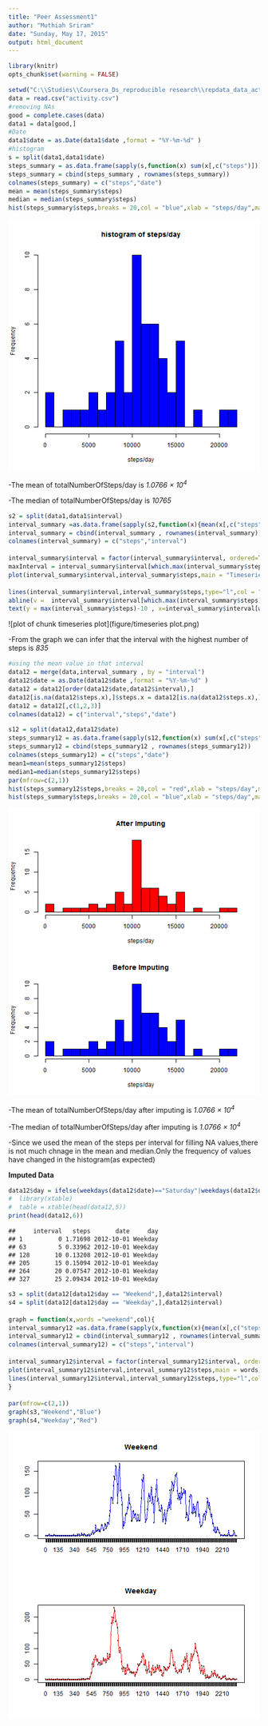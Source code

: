 ```yaml
---
title: "Peer Assessment1"
author: "Muthiah Sriram"
date: "Sunday, May 17, 2015"
output: html_document
---
```



```r
library(knitr)
opts_chunk$set(warning = FALSE)
```


```r
setwd("C:\\Studies\\Coursera_Ds_reproducible research\\repdata_data_activity")
data = read.csv("activity.csv")
#removing NAs
good = complete.cases(data)
data1 = data[good,]
#Date
data1$date = as.Date(data1$date ,format = "%Y-%m-%d" ) 
#histogram
s = split(data1,data1$date)
steps_summary = as.data.frame(sapply(s,function(x) sum(x[,c("steps")])))
steps_summary = cbind(steps_summary , rownames(steps_summary))
colnames(steps_summary) = c("steps","date")
mean = mean(steps_summary$steps)
median = median(steps_summary$steps)
hist(steps_summary$steps,breaks = 20,col = "blue",xlab = "steps/day",main = "histogram of steps/day")
```

![plot of chunk question1](figure/question1.png) 

-The mean of totalNumberOfSteps/day is _1.0766 &times; 10<sup>4</sup>_

-The median of totalNumberOfSteps/day is _10765_




```r
s2 = split(data1,data1$interval)
interval_summary =as.data.frame(sapply(s2,function(x){mean(x[,c("steps")])}))
interval_summary = cbind(interval_summary , rownames(interval_summary))
colnames(interval_summary) = c("steps","interval")

interval_summary$interval = factor(interval_summary$interval, ordered=TRUE ,levels = as.character(sort(as.numeric(levels(interval_summary$interval)))))
maxInterval = interval_summary$interval[which.max(interval_summary$steps)]
plot(interval_summary$interval,interval_summary$steps,main = "Timeseries plot ",xlab = "interval",ylab ="steps")

lines(interval_summary$interval,interval_summary$steps,type="l",col = "Blue")
abline(v =  interval_summary$interval[which.max(interval_summary$steps)],col ="red")
text(y = max(interval_summary$steps)-10 , x=interval_summary$interval[which.max(interval_summary$steps)] ,"interval with max steps",col = "green" )
```

![plot of chunk timeseries plot](figure/timeseries plot.png) 



-From the graph we can infer that the interval with the highest number of steps is _835_
 


```r
#using the mean value in that interval
data12 = merge(data,interval_summary , by = "interval")
data12$date = as.Date(data12$date ,format = "%Y-%m-%d" ) 
data12 = data12[order(data12$date,data12$interval),]
data12[is.na(data12$steps.x),]$steps.x = data12[is.na(data12$steps.x),]$steps.y
data12 = data12[,c(1,2,3)]
colnames(data12) = c("interval","steps","date")
```


```r
s12 = split(data12,data12$date)
steps_summary12 = as.data.frame(sapply(s12,function(x) sum(x[,c("steps")])))
steps_summary12 = cbind(steps_summary12 , rownames(steps_summary12))
colnames(steps_summary12) = c("steps","date")
mean1=mean(steps_summary12$steps)
median1=median(steps_summary12$steps)
par(mfrow=c(2,1))
hist(steps_summary12$steps,breaks = 20,col = "red",xlab = "steps/day",main = "After Imputing")
hist(steps_summary$steps,breaks = 20,col = "blue",xlab = "steps/day",main = "Before Imputing")
```

![plot of chunk unnamed-chunk-1](figure/unnamed-chunk-1.png) 



-The mean of totalNumberOfSteps/day after imputing is _1.0766 &times; 10<sup>4</sup>_

-The median of totalNumberOfSteps/day after imputing is _1.0766 &times; 10<sup>4</sup>_

-Since we used the mean of the steps per interval for filling NA values,there is not much chnage in the mean and median.Only the frequency of values have changed in the histogram(as expected)





__Imputed Data__


```r
data12$day = ifelse(weekdays(data12$date)=="Saturday"|weekdays(data12$date)=="Sunday" ,"Weekend","Weekday")
#  library(xtable)
#  table = xtable(head(data12,5))
print(head(data12,6))
```

```
##     interval   steps       date     day
## 1          0 1.71698 2012-10-01 Weekday
## 63         5 0.33962 2012-10-01 Weekday
## 128       10 0.13208 2012-10-01 Weekday
## 205       15 0.15094 2012-10-01 Weekday
## 264       20 0.07547 2012-10-01 Weekday
## 327       25 2.09434 2012-10-01 Weekday
```



```r
s3 = split(data12[data12$day == "Weekend",],data12$interval)
s4 = split(data12[data12$day == "Weekday",],data12$interval)

graph = function(x,words ="weekend",col){
interval_summary12 =as.data.frame(sapply(x,function(x){mean(x[,c("steps")])}))
interval_summary12 = cbind(interval_summary12 , rownames(interval_summary12))
colnames(interval_summary12) = c("steps","interval")

interval_summary12$interval = factor(interval_summary12$interval, ordered=TRUE ,levels = as.character(sort(as.numeric(levels(interval_summary12$interval)))))
plot(interval_summary12$interval,interval_summary12$steps,main = words)
lines(interval_summary12$interval,interval_summary12$steps,type="l",col = col,xlab = "interval","steps")
}

par(mfrow=c(2,1))
graph(s3,"Weekend","Blue")
graph(s4,"Weekday","Red")
```

![plot of chunk graphs](figure/graphs.png) 
